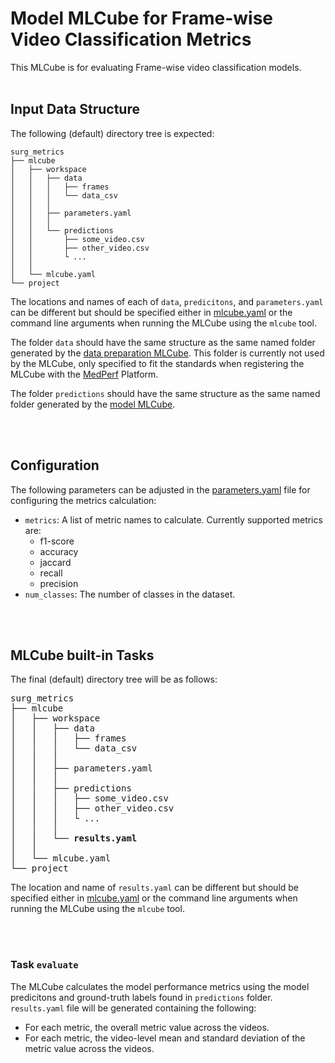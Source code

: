 # Model MLCube for Frame-wise Video Classification Metrics

This MLCube is for evaluating Frame-wise video classification models.<br><br>


## Input Data Structure

The following (default) directory tree is expected:

```
surg_metrics
├── mlcube
│   ├── workspace
│   │   ├── data
│   │   │   ├── frames
│   │   │   └── data_csv
│   │   │
│   │   ├── parameters.yaml
│   │   │
│   │   └── predictions
│   │       ├── some_video.csv
│   │       ├── other_video.csv
│   │       └ ...
│   │   
│   └── mlcube.yaml
└── project

```

The locations and names of each of ```data```, ```predicitons```, and ```parameters.yaml``` can be different but should be specified either in [mlcube.yaml](mlcube/mlcube.yaml) or the command line arguments when running the MLCube using the ```mlcube``` tool.

The folder ```data``` should have the same structure as the same named folder generated by the [data preparation MLCube](../surg_prep/README.md). This folder is currently not used by the MLCube, only specified to fit the standards when registering the MLCube with the [MedPerf](https://github.com/mlcommons/medperf) Platform.

The folder ```predictions``` should have the same structure as the same named folder generated by the [model MLCube](../surg_model_TeCNO/README.md).

<br><br>

## Configuration

The following parameters can be adjusted in the [parameters.yaml](mlcube/workspace/parameters.yaml) file for configuring the metrics calculation:

  * ```metrics```: A list of metric names to calculate. Currently supported metrics are:
    * f1-score
    * accuracy
    * jaccard
    * recall
    * precision
  * ```num_classes```: The number of classes in the dataset.

<br><br>

## MLCube built-in Tasks

The final (default) directory tree will be as follows:
<pre>
surg_metrics
├── mlcube
│   ├── workspace
│   │   ├── data
│   │   │   ├── frames
│   │   │   └── data_csv
│   │   │
│   │   ├── parameters.yaml
│   │   │
│   │   ├── predictions
│   │   │   ├── some_video.csv
│   │   │   ├── other_video.csv
│   │   │   └ ...
│   │   │
│   │   └── <b>results.yaml</b>
│   │   
│   └── mlcube.yaml
└── project
</pre>

The location and name of ```results.yaml``` can be different but should be specified either in [mlcube.yaml](mlcube/mlcube.yaml) or the command line arguments when running the MLCube using the ```mlcube``` tool.

<br><br>

### Task ```evaluate```

The MLCube calculates the model performance metrics using the model predicitons and ground-truth labels found in ```predictions``` folder.
```results.yaml``` file will be generated containing the following:

  * For each metric, the overall metric value across the videos.
  * For each metric, the video-level mean and standard deviation of the metric value across the videos.
